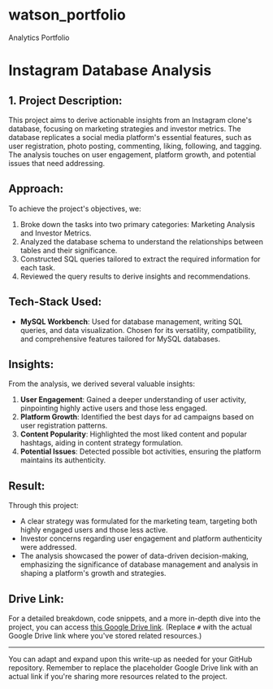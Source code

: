 # watson_portfolio
Analytics Portfolio 


# Instagram Database Analysis

## 1. Project Description:
This project aims to derive actionable insights from an Instagram clone's database, focusing on marketing strategies and investor metrics. The database replicates a social media platform's essential features, such as user registration, photo posting, commenting, liking, following, and tagging. The analysis touches on user engagement, platform growth, and potential issues that need addressing.

## Approach:
To achieve the project's objectives, we:
1. Broke down the tasks into two primary categories: Marketing Analysis and Investor Metrics.
2. Analyzed the database schema to understand the relationships between tables and their significance.
3. Constructed SQL queries tailored to extract the required information for each task.
4. Reviewed the query results to derive insights and recommendations.

## Tech-Stack Used:
- **MySQL Workbench**: Used for database management, writing SQL queries, and data visualization. Chosen for its versatility, compatibility, and comprehensive features tailored for MySQL databases.

## Insights:
From the analysis, we derived several valuable insights:
1. **User Engagement**: Gained a deeper understanding of user activity, pinpointing highly active users and those less engaged.
2. **Platform Growth**: Identified the best days for ad campaigns based on user registration patterns.
3. **Content Popularity**: Highlighted the most liked content and popular hashtags, aiding in content strategy formulation.
4. **Potential Issues**: Detected possible bot activities, ensuring the platform maintains its authenticity.

## Result:
Through this project:
- A clear strategy was formulated for the marketing team, targeting both highly engaged users and those less active.
- Investor concerns regarding user engagement and platform authenticity were addressed.
- The analysis showcased the power of data-driven decision-making, emphasizing the significance of database management and analysis in shaping a platform's growth and strategies.

## Drive Link:
For a detailed breakdown, code snippets, and a more in-depth dive into the project, you can access [this Google Drive link](#). (Replace `#` with the actual Google Drive link where you've stored related resources.)

---

You can adapt and expand upon this write-up as needed for your GitHub repository. Remember to replace the placeholder Google Drive link with an actual link if you're sharing more resources related to the project.
